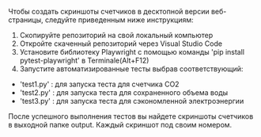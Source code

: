 Чтобы создать скриншоты счетчиков в десктопной версии веб-страницы, следуйте приведенным ниже инструкциям:

1. Скопируйте репозиторий на свой локальный компьютер
2. Откройте скаченный репозиторий через Visual Studio Code
3. Установите библиотеку Playwright с помощью команды 'pip install pytest-playwright' в Terminale(Alt+F12)
4. Запустите автоматизированные тесты выбрав соответствующий:
- 'test1.py' : для запуска теста для счетчика CO2
- 'test2.py' : для запуска теста для сохраненного объема воды
- 'test3.py' : для запуска теста для сэкономленной электроэнергии

После успешного выполнения тестов вы найдете скриншоты счетчиков в выходной папке output. Каждый скриншот под своим номером.

